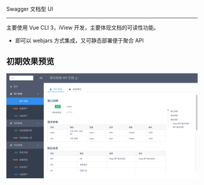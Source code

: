 Swagger 文档型 UI

------

主要使用 Vue CLI 3，iView 开发，主要体现文档的可读性功能。

* 即可以 webjars 方式集成，又可静态部署便于聚合 API
## 初期效果预览

![](docs/demo.png)

